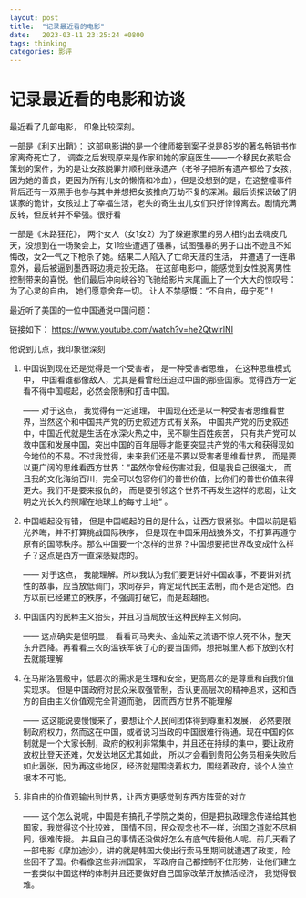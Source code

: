 ```yaml
---
layout: post
title:  "记录最近看的电影"
date:   2023-03-11 23:25:24 +0800
tags: thinking
categories: 影评
---
```


#  记录最近看的电影和访谈



最近看了几部电影， 印象比较深刻。 

一部是《利刃出鞘》： 这部电影讲的是一个律师接到案子说是85岁的著名畅销书作家离奇死亡了， 调查之后发现原来是作家和她的家庭医生——一个移民女孩联合策划的案件，为的是让女孩脱罪并顺利继承遗产（老爷子把所有遗产都给了女孩，因为她的善良，更因为所有儿女的懒惰和冷血），但是没想到的是，在这整幢事件背后还有一双黑手也参与其中并想把女孩推向万劫不复的深渊。最后侦探识破了阴谋家的诡计，女孩过上了幸福生活，老头的寄生虫儿女们只好悻悻离去。剧情充满反转，但反转并不牵强。很好看



一部是《末路狂花》， 两个女人（女1女2）为了躲避家里的男人相约出去嗨皮几天，没想到在一场聚会上，女1险些遭遇了强暴，试图强暴的男子口出不逊且不知悔改，女2一气之下枪杀了她。结果二人陷入了亡命天涯的生活， 并遭遇了一连串意外，最后被逼到墨西哥边境走投无路。 在这部电影中，能感觉到女性脱离男性控制带来的喜悦。他们最后冲向峡谷的飞驰给影片末尾画上了一个大大的惊叹号：为了心灵的自由， 她们愿意舍弃一切。 让人不禁感慨：“不自由，毋宁死”！



最近听了美国的一位中国通说中国问题： 

链接如下： https://www.youtube.com/watch?v=he2QtwlrlNI

他说到几点，我印象很深刻

1) 中国说到现在还是觉得是一个受害者， 是一种受害者思维， 在这种思维模式中， 中国看谁都像敌人，尤其是看曾经压迫过中国的那些国家。觉得西方一定看不得中国崛起，必然会限制和打击中国。

   —— 对于这点， 我觉得有一定道理， 中国现在还是以一种受害者思维看世界，当然这个和中国共产党的历史叙述方式有关系， 中国共产党的历史叙述中，中国近代就是生活在水深火热之中，民不聊生百姓疾苦， 只有共产党可以救中国和发展中国，突出中国的百年屈辱才能更突显共产党的伟大和获得现如今地位的不易。不过我觉得，未来我们还是不要以受害者思维看世界， 而是要以更广阔的思维看西方世界：“虽然你曾经伤害过我，但是我自己很强大， 而且我的文化海纳百川，完全可以包容你们的普世价值，比你们的普世价值来得更大。我们不是要来报仇的， 而是要引领这个世界不再发生这样的悲剧，让文明之光长久的照耀在地球上的每寸土地” 。 

2) 中国崛起没有错， 但是中国崛起的目的是什么，让西方很紧张。中国以前是韬光养晦，并不打算挑战国际秩序， 但是现在中国采用战狼外交，不打算再遵守原有的国际秩序。那么中国要一个怎样的世界？中国想要把世界改变成什么样子？这点是西方一直深感疑虑的。

   —— 对于这点， 我能理解。所以我认为我们要更讲好中国故事，不要讲对抗性的故事，应当放低调门，求同存异，肯定现代民主法制，而不是否定他。西方以前已经建立的秩序，不强调打破它，而是超越他。

3) 中国国内的民粹主义抬头，并且习当局放任这种民粹主义倾向。

   —— 这点确实是很明显， 看看司马夹头、金灿荣之流语不惊人死不休，整天东升西降。再看看三农的温铁军铁了心的要当国师，想把城里人都下放到农村去就能理解

4) 在马斯洛层级中，低层次的需求是生理和安全，更高层次的是尊重和自我价值实现求。 但是中国政府对民众采取强管制，否认更高层次的精神追求，这和西方的自由主义价值观完全背道而驰， 因而西方世界不能理解

   —— 这这能说要慢慢来了，要想让个人民间团体得到尊重和发展， 必然要限制政府权力，然而这在中国，或者说习当政的中国很难行得通。现在中国的体制就是一个大家长制，政府的权利非常集中，并且还在持续的集中，要让政府放权比登天还难，欠发达地区尤其如此， 所以才会看到贵阳公务员相亲失败后如此嚣张，因为再这些地区，经济就是围绕着权力，围绕着政府，谈个人独立根本不可能。

5) 非自由的价值观输出到世界，让西方更感觉到东西方阵营的对立

   —— 这个怎么说呢，中国是有搞孔子学院之类的，但是把执政理念传递给其他国家，我觉得这个比较难， 国情不同，民众观念也不一样，治国之道就不尽相同，很难传授。 并且自己的事情还没做好怎么有底气传授他人呢。前几天看了一部电影《摩加迪沙》，讲的就是韩国大使出行索马里期间就遭遇了政变，险些回不了国。你看像这些非洲国家， 军政府自己都控制不住形势，让他们建立一套类似中国这样的体制并且还要做好自己国家改革开放搞活经济， 我觉得很难。




